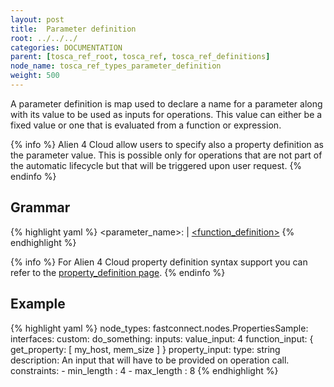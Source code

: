 ```yaml
---
layout: post
title:  Parameter definition
root: ../../../
categories: DOCUMENTATION
parent: [tosca_ref_root, tosca_ref, tosca_ref_definitions]
node_name: tosca_ref_types_parameter_definition
weight: 500
---
```


A parameter definition is map used to declare a name for a parameter along with its value to be used as inputs for operations. This value can either be a fixed value or one that is evaluated from a function or expression.

{% info %}
Alien 4 Cloud allow users to specify also a property definition as the parameter value. This is possible only for operations that are not part of the automatic lifecycle but that will be triggered upon user request.
{% endinfo %}

## Grammar

{% highlight yaml %}
<parameter_name>: <value> | [<function_definition>](#/documentation/tosca_ref/tosca_grammar/function_definition.html)
{% endhighlight %}

{% info %}
For Alien 4 Cloud property definition syntax support you can refer to the [property_definition page](#/documentation/tosca_ref/tosca_grammar/property_definition.html).
{% endinfo %}

## Example



{% highlight yaml %}
node_types:
  fastconnect.nodes.PropertiesSample:
    interfaces:
      custom:
        do_something:
          inputs:
            value_input: 4
            function_input: { get_property: [ my_host, mem_size ] }
            property_input:
              type: string
              description: An input that will have to be provided on operation call.
              constraints:
              - min_length : 4
              - max_length : 8
{% endhighlight %}
